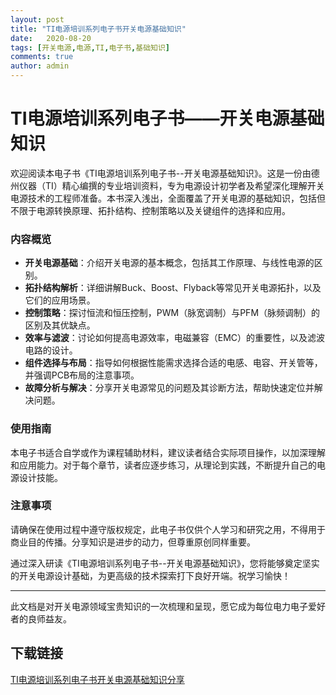 ```yaml
---
layout: post
title: "TI电源培训系列电子书开关电源基础知识"
date:   2020-08-20
tags: [开关电源,电源,TI,电子书,基础知识]
comments: true
author: admin
---
```

# TI电源培训系列电子书——开关电源基础知识

欢迎阅读本电子书《TI电源培训系列电子书--开关电源基础知识》。这是一份由德州仪器（TI）精心编撰的专业培训资料，专为电源设计初学者及希望深化理解开关电源技术的工程师准备。本书深入浅出，全面覆盖了开关电源的基础知识，包括但不限于电源转换原理、拓扑结构、控制策略以及关键组件的选择和应用。

### 内容概览

- **开关电源基础**：介绍开关电源的基本概念，包括其工作原理、与线性电源的区别。
- **拓扑结构解析**：详细讲解Buck、Boost、Flyback等常见开关电源拓扑，以及它们的应用场景。
- **控制策略**：探讨恒流和恒压控制，PWM（脉宽调制）与PFM（脉频调制）的区别及其优缺点。
- **效率与滤波**：讨论如何提高电源效率，电磁兼容（EMC）的重要性，以及滤波电路的设计。
- **组件选择与布局**：指导如何根据性能需求选择合适的电感、电容、开关管等，并强调PCB布局的注意事项。
- **故障分析与解决**：分享开关电源常见的问题及其诊断方法，帮助快速定位并解决问题。

### 使用指南

本电子书适合自学或作为课程辅助材料，建议读者结合实际项目操作，以加深理解和应用能力。对于每个章节，读者应逐步练习，从理论到实践，不断提升自己的电源设计技能。

### 注意事项

请确保在使用过程中遵守版权规定，此电子书仅供个人学习和研究之用，不得用于商业目的传播。分享知识是进步的动力，但尊重原创同样重要。

通过深入研读《TI电源培训系列电子书--开关电源基础知识》，您将能够奠定坚实的开关电源设计基础，为更高级的技术探索打下良好开端。祝学习愉快！

---

此文档是对开关电源领域宝贵知识的一次梳理和呈现，愿它成为每位电力电子爱好者的良师益友。

## 下载链接

[TI电源培训系列电子书开关电源基础知识分享](https://pan.quark.cn/s/17c9931f8f7c)